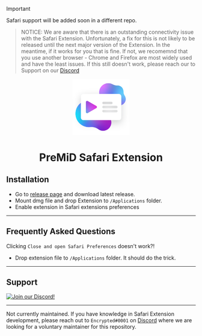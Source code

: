 > [!important]
> Safari support will be added soon in a different repo.

> NOTICE: We are aware that there is an outstanding connectivity issue with the Safari Extension. Unfortunately, a fix for this is not likely to be released until the next major version of the Extension. In the meantime, if it works for you that is fine. If not, we recomemnd that you use another browser - Chrome and Firefox are most widely used and have the least issues. If this still doesn't work, please reach our to Support on our [Discord](https://discord.gg/premid)

<div align="center">

<img src="https://raw.githubusercontent.com/PreMiD/Website/stable/src/assets/images/pmd_logo-transparent.png" width="150px" draggable="false"><br>

# PreMiD Safari Extension

<div align="left">

## Installation
- Go to [release page](https://github.com/PreMiD/Extension-Safari/releases/latest) and download latest release.
- Mount dmg file and drop Extension to `/Applications` folder.
- Enable extension in Safari extensions preferences

---

## Frequently Asked Questions
Clicking `Close and open Safari Preferences` doesn't work?!
- Drop extension file to `/Applications` folder. It should do the trick.
  
 ---

## Support

<a target="_blank" href="https://discord.premid.app/" title="Join our Discord!">
  <img src="https://discord.com/api/guilds/493130730549805057/widget.png?style=banner2" height="76px" draggable="false" alt="Join our Discord!">
</a>
<br>

---

Not currently maintained. If you have knowledge in Safari Extension development, please reach out to `Encrypted#0001` on [Discord](https://discord.gg/premid) where we are looking for a voluntary maintainer for this repository. 
